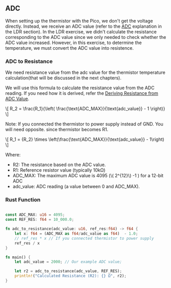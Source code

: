 
## ADC
When setting up the thermistor with the Pico, we don't get the voltage directly. Instead, we receive an ADC value (refer to the [ADC](../ldr/adc.md) explanation in the LDR section). In the LDR exercise, we didn't calculate the resistance corresponding to the ADC value since we only needed to check whether the ADC value increased. However, in this exercise, to determine the temperature, we must convert the ADC value into resistence.

### ADC to Resistance
We need resistance value from the adc value for the thermistor temperature calculation(that will be discussed in the next chapters).

We will use this formula to calculate the resistance value from the ADC reading. If you need how it is derived, refer the [Deriving Resistance from ADC Value](./adc-maths.md).

\\[
R_2 = \frac{R_1}{\left( \frac{\text{ADC_MAX}}{\text{adc_value}} - 1 \right)}
\\]

Note: If you connected the thermistor to power supply instead of GND. You will need opposite. since thermistor becomes R1.

\\[
R_1 = {R_2} \times \left(\frac{\text{ADC_MAX}}{\text{adc_value}} - 1\right)
\\]


Where:  
- R2: The resistance based on the ADC value.  
- R1: Reference resistor value (typically 10kΩ)
- ADC_MAX: The maximum ADC value is 4095 (\\( 2^{12}\\) -1 ) for a 12-bit ADC
- adc_value: ADC reading (a value between 0 and ADC_MAX).


### Rust Function

```rust

const ADC_MAX: u16 = 4095;
const REF_RES: f64 = 10_000.0; 

fn adc_to_resistance(adc_value: u16, ref_res:f64) -> f64 {
    let x: f64 = (ADC_MAX as f64/adc_value as f64)  - 1.0;
    // ref_res * x // If you connected thermistor to power supply
    ref_res / x
}

fn main() {
    let adc_value = 2000; // Our example ADC value;

    let r2 = adc_to_resistance(adc_value, REF_RES);
    println!("Calculated Resistance (R2): {} Ω", r2);
}
```

